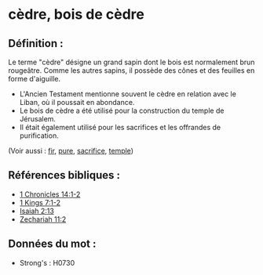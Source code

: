 # cèdre, bois de cèdre

## Définition :

Le terme "cèdre" désigne un grand sapin dont le bois est normalement brun rougeâtre. Comme les autres sapins, il possède des cônes et des feuilles en forme d'aiguille.

* L'Ancien Testament mentionne souvent le cèdre en relation avec le Liban, où il poussait en abondance.
* Le bois de cèdre a été utilisé pour la construction du temple de Jérusalem.
* Il était également utilisé pour les sacrifices et les offrandes de purification.

(Voir aussi : [fir](../other/fir.md), [pure](../kt/purify.md), [sacrifice](../other/sacrifice.md), [temple](../kt/temple.md))

## Références bibliques :

* [1 Chronicles 14:1-2](rc://en/tn/help/1ch/14/01)
* [1 Kings 7:1-2](rc://en/tn/help/1ki/07/01)
* [Isaiah 2:13](rc://en/tn/help/isa/02/13)
* [Zechariah 11:2](rc://en/tn/help/zec/11/02)

## Données du mot :

* Strong's : H0730
